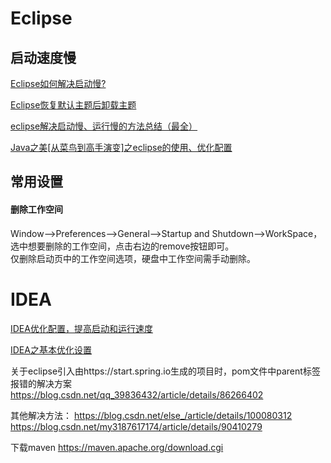 # Eclipse

## 启动速度慢 

[Eclipse如何解决启动慢?](https://blog.csdn.net/qq_35448976/article/details/79019479) <br> 

[Eclipse恢复默认主题后卸载主题](https://blog.csdn.net/qq_36026721/article/details/53045713) <br> 

[eclipse解决启动慢、运行慢的方法总结（最全）](https://blog.csdn.net/weidong_y/article/details/80281230)

[Java之美[从菜鸟到高手演变]之eclipse的使用、优化配置](https://blog.csdn.net/zhangerqing/article/details/8545711)

## 常用设置
 #### 删除工作空间
 Window-->Preferences-->General-->Startup and Shutdown-->WorkSpace，选中想要删除的工作空间，点击右边的remove按钮即可。<br>
 仅删除启动页中的工作空间选项，硬盘中工作空间需手动删除。


# IDEA
[IDEA优化配置，提高启动和运行速度](https://www.cnblogs.com/it-tsz/p/11615799.html)  <br> 

[IDEA之基本优化设置](https://blog.csdn.net/zwd926/article/details/85391962)





关于eclipse引入由https://start.spring.io生成的项目时，pom文件中parent标签报错的解决方案
https://blog.csdn.net/qq_39836432/article/details/86266402

其他解决方法：
	https://blog.csdn.net/else_/article/details/100080312
	https://blog.csdn.net/my3187617174/article/details/90410279
	
	
下载maven
	https://maven.apache.org/download.cgi